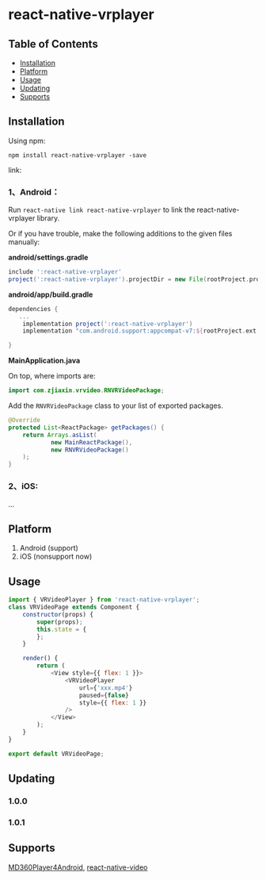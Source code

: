 # react-native-vrplayer
## Table of Contents

* [Installation](#installation)
* [Platform](#platform)
* [Usage](#usage)
* [Updating](#updating)
* [Supports](#supports)

## Installation

Using npm:

```shell
npm install react-native-vrplayer -save
```

link:

### 1、Android：

Run `react-native link react-native-vrplayer` to link the react-native-vrplayer library.

Or if you have trouble, make the following additions to the given files manually:

**android/settings.gradle**

```gradle
include ':react-native-vrplayer'
project(':react-native-vrplayer').projectDir = new File(rootProject.projectDir, '../node_modules/react-native-vrplayer/android')
```

**android/app/build.gradle**

```gradle
dependencies {
   ...
    implementation project(':react-native-vrplayer')
    implementation "com.android.support:appcompat-v7:${rootProject.ext.supportLibVersion}"

}
```

**MainApplication.java**

On top, where imports are:

```java
import com.zjiaxin.vrvideo.RNVRVideoPackage;
```

Add the `RNVRVideoPackage` class to your list of exported packages.

```java
@Override
protected List<ReactPackage> getPackages() {
    return Arrays.asList(
            new MainReactPackage(),
            new RNVRVideoPackage()
    );
}
```
### 2、iOS:
 ...

## Platform
1. Android (support)
2. iOS (nonsupport now)

## Usage
```javascript
import { VRVideoPlayer } from 'react-native-vrplayer';
class VRVideoPage extends Component {
    constructor(props) {
        super(props);
        this.state = {
        };
    }

    render() {
        return (
            <View style={{ flex: 1 }}>
                <VRVideoPlayer
                    url={'xxx.mp4'}
                    paused={false}
                    style={{ flex: 1 }}
                />
            </View>
        );
    }
}

export default VRVideoPage;

```
## Updating
### 1.0.0 
### 1.0.1    
## Supports
[MD360Player4Android](https://github.com/ashqal/MD360Player4Android),
[react-native-video](https://github.com/react-native-community/react-native-video)



